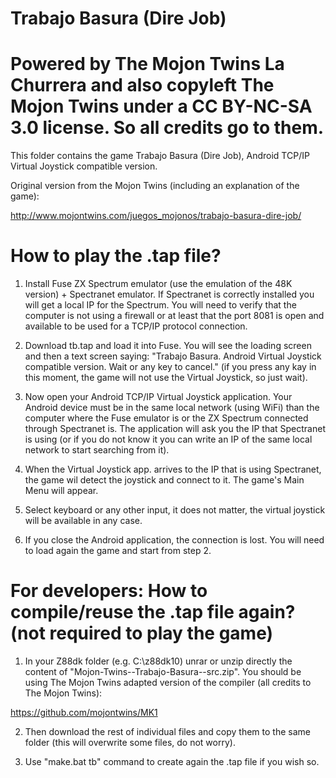 # Trabajo Basura (Dire Job)

# Powered by The Mojon Twins La Churrera and also copyleft The Mojon Twins under a CC BY-NC-SA 3.0 license. So all credits go to them.

This folder contains the game Trabajo Basura (Dire Job), Android TCP/IP Virtual Joystick compatible version.

Original version from the Mojon Twins (including an explanation of the game): 

http://www.mojontwins.com/juegos_mojonos/trabajo-basura-dire-job/

# How to play the .tap file?

1. Install Fuse ZX Spectrum emulator (use the emulation of the 48K version)  + Spectranet emulator. If Spectranet is correctly installed you will get a local IP for the Spectrum. You will need to verify that the computer is not using a firewall or at least that the port 8081 is open and available to be used for a TCP/IP protocol connection.

2. Download tb.tap and load it into Fuse. You will see the loading screen and then a text screen saying: "Trabajo Basura. Android Virtual Joystick compatible version. Wait or any key to cancel." (if you press any kay in this moment, the game will not use the Virtual Joystick, so just wait).

3. Now open your Android TCP/IP Virtual Joystick application. Your Android device must be in the same local network (using WiFi) than the computer where the Fuse emulator is or the ZX Spectrum connected through Spectranet is. The application will ask you the IP that Spectranet is using (or if you do not know it you can write an IP of the same local network to start searching from it).

4. When the Virtual Joystick app. arrives to the IP that is using Spectranet, the game wil detect the joystick and connect to it. The game's Main Menu will appear. 

5. Select keyboard or any other input, it does not matter, the virtual joystick will be available in any case.

6. If you close the Android application, the connection is lost. You will need to load again the game and start from step 2.

# For developers: How to compile/reuse the .tap file again? (not required to play the game)

1. In your Z88dk folder (e.g. C:\z88dk10) unrar or unzip directly the content of "Mojon-Twins--Trabajo-Basura--src.zip". You should be using The Mojon Twins adapted version of the compiler (all credits to The Mojon Twins):

https://github.com/mojontwins/MK1

2. Then download the rest of individual files and copy them to the same folder (this will overwrite some files, do not worry).

3. Use "make.bat tb" command to create again the .tap file if you wish so.

